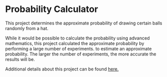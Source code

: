 # Probability Calculator

This project determines the approximate probability of drawing certain balls randomly from a hat. 

While it would be possible to calculate the probability using advanced mathematics, this project calculated the approximate probability by performing a large number of experiments. to estimate an approximate probability. The larger the number of experiments, the more accurate the results will be.

Additional details about this project can be found [here.](https://www.freecodecamp.org/learn/scientific-computing-with-python/scientific-computing-with-python-projects/probability-calculator)
